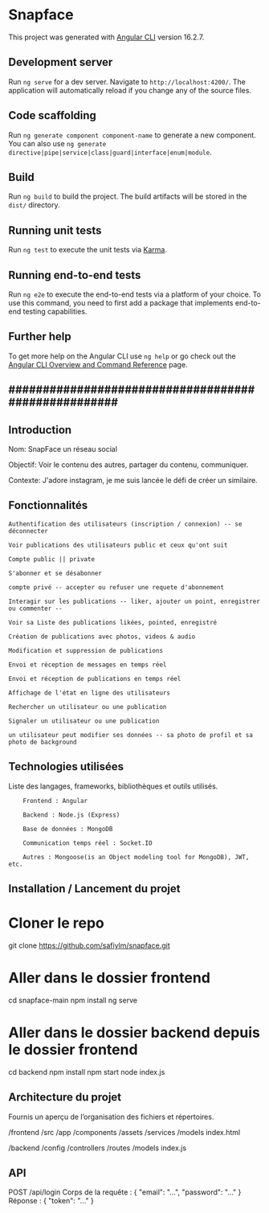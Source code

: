 # Snapface

This project was generated with [Angular CLI](https://github.com/angular/angular-cli) version 16.2.7.

## Development server

Run `ng serve` for a dev server. Navigate to `http://localhost:4200/`. The application will automatically reload if you change any of the source files.

## Code scaffolding

Run `ng generate component component-name` to generate a new component. You can also use `ng generate directive|pipe|service|class|guard|interface|enum|module`.

## Build

Run `ng build` to build the project. The build artifacts will be stored in the `dist/` directory.

## Running unit tests

Run `ng test` to execute the unit tests via [Karma](https://karma-runner.github.io).

## Running end-to-end tests

Run `ng e2e` to execute the end-to-end tests via a platform of your choice. To use this command, you need to first add a package that implements end-to-end testing capabilities.

## Further help

To get more help on the Angular CLI use `ng help` or go check out the [Angular CLI Overview and Command Reference](https://angular.io/cli) page.


## #################################################### ##


## Introduction

Nom: SnapFace un réseau social 

Objectif: Voir le contenu des autres, partager du contenu, communiquer.

Contexte: J'adore instagram, je me suis lancée le défi de créer un similaire.



## Fonctionnalités

    Authentification des utilisateurs (inscription / connexion) -- se déconnecter 

    Voir publications des utilisateurs public et ceux qu'ont suit

    Compte public || private 

    S'abonner et se désabonner

    compte privé -- accepter ou refuser une requete d'abonnement 

    Interagir sur les publications -- liker, ajouter un point, enregistrer ou commenter -- 

    Voir sa Liste des publications likées, pointed, enregistré 

    Création de publications avec photos, videos & audio

    Modification et suppression de publications

    Envoi et réception de messages en temps réel

    Envoi et réception de publications en temps réel

    Affichage de l'état en ligne des utilisateurs

    Rechercher un utilisateur ou une publication

    Signaler un utilisateur ou une publication 

    un utilisateur peut modifier ses données -- sa photo de profil et sa photo de background 


## Technologies utilisées

Liste des langages, frameworks, bibliothèques et outils utilisés.

        Frontend : Angular

        Backend : Node.js (Express)

        Base de données : MongoDB

        Communication temps réel : Socket.IO

        Autres : Mongoose(is an Object modeling tool for MongoDB), JWT, etc.



## Installation / Lancement du projet
# Cloner le repo
git clone https://github.com/safiylm/snapface.git

# Aller dans le dossier frontend
cd snapface-main
npm install
ng serve

# Aller dans le dossier backend depuis le dossier frontend
cd backend
npm install
npm start
node index.js


## Architecture du projet
Fournis un aperçu de l’organisation des fichiers et répertoires.

/frontend
  /src
    /app
      /components
    /assets
    /services
    /models
    index.html

/backend
  /config 
  /controllers
  /routes
  /models
  index.js


## API 

POST /api/login
Corps de la requête :
{ "email": "...", "password": "..." }
Réponse :
{ "token": "..." }